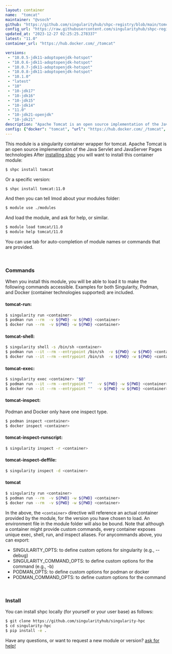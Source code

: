 ```yaml
---
layout: container
name:  "tomcat"
maintainer: "@vsoch"
github: "https://github.com/singularityhub/shpc-registry/blob/main/tomcat/container.yaml"
config_url: "https://raw.githubusercontent.com/singularityhub/shpc-registry/main/tomcat/container.yaml"
updated_at: "2023-12-27 02:25:25.278337"
latest: "11.0"
container_url: "https://hub.docker.com/_/tomcat"

versions:
 - "10.0.5-jdk11-adoptopenjdk-hotspot"
 - "10.0.6-jdk11-adoptopenjdk-hotspot"
 - "10.0.7-jdk11-adoptopenjdk-hotspot"
 - "10.0.8-jdk11-adoptopenjdk-hotspot"
 - "10.1.0"
 - "latest"
 - "10"
 - "10-jdk17"
 - "10-jdk16"
 - "10-jdk15"
 - "10-jdk14"
 - "11.0"
 - "10-jdk21-openjdk"
 - "10-jdk21"
description: "Apache Tomcat is an open source implementation of the Java Servlet and JavaServer Pages technologies"
config: {"docker": "tomcat", "url": "https://hub.docker.com/_/tomcat", "maintainer": "@vsoch", "description": "Apache Tomcat is an open source implementation of the Java Servlet and JavaServer Pages technologies", "filter": ["^(?!jdk1[1-7]).*$"], "latest": {"11.0": "sha256:5217dda188d090cba71487b6cd05e71d6d64bdd6d8892004b0259ee3740639ea"}, "tags": {"10.0.5-jdk11-adoptopenjdk-hotspot": "sha256:a7418f29d3dd7ad20bcf052b3b6dc2777d118344286c6374bc447fb217a97c08", "10.0.6-jdk11-adoptopenjdk-hotspot": "sha256:c0019c8254bc1017f64e6ffd1612e25b50abca78d98d25f9ff8023e8999f0384", "10.0.7-jdk11-adoptopenjdk-hotspot": "sha256:d75c50123194e5533dd8b397175fab79c9dff69ed5c0bada70be5dff6d8fcc6d", "10.0.8-jdk11-adoptopenjdk-hotspot": "sha256:98ae9e70b3bd2129c2ef83179c38bc902e613f433c6222c88b2c1a2f3bdfd1ec", "10.1.0": "sha256:741cbf2fb47000cf9d231657d1440c5e96dca9bb9175a985501d153cd6ae875d", "latest": "sha256:1107d758acf1bef7748969e0f84c1d071490c1da46a97ab2c04e5cd12f4e4a2b", "10": "sha256:1107d758acf1bef7748969e0f84c1d071490c1da46a97ab2c04e5cd12f4e4a2b", "10-jdk17": "sha256:8648b819e9dc750b6544d80bafdd94b69f8ae9763df8d003792c924fe6f5c1f8", "10-jdk16": "sha256:06894e19b914a4e491580d54091ac248d53b0c4c474ff9e55e97e27d9adb45d5", "10-jdk15": "sha256:822bc61a43b972b5f784af5f8f40ce077399c06cfa724fc1cd60ea687f5d9828", "10-jdk14": "sha256:e97bde5b2bba850a96ba59b5500e9448216c989c0061a4e7e5c8d9d64185a36e", "11.0": "sha256:5217dda188d090cba71487b6cd05e71d6d64bdd6d8892004b0259ee3740639ea", "10-jdk21-openjdk": "sha256:33e5dab5e662882c87c87813a5a4709c9cc918b7388304b60781c0521ca6e7f2", "10-jdk21": "sha256:1107d758acf1bef7748969e0f84c1d071490c1da46a97ab2c04e5cd12f4e4a2b"}}
---
```


This module is a singularity container wrapper for tomcat.
Apache Tomcat is an open source implementation of the Java Servlet and JavaServer Pages technologies
After [installing shpc](#install) you will want to install this container module:


```bash
$ shpc install tomcat
```

Or a specific version:

```bash
$ shpc install tomcat:11.0
```

And then you can tell lmod about your modules folder:

```bash
$ module use ./modules
```

And load the module, and ask for help, or similar.

```bash
$ module load tomcat/11.0
$ module help tomcat/11.0
```

You can use tab for auto-completion of module names or commands that are provided.

<br>

### Commands

When you install this module, you will be able to load it to make the following commands accessible.
Examples for both Singularity, Podman, and Docker (container technologies supported) are included.

#### tomcat-run:

```bash
$ singularity run <container>
$ podman run --rm  -v ${PWD} -w ${PWD} <container>
$ docker run --rm  -v ${PWD} -w ${PWD} <container>
```

#### tomcat-shell:

```bash
$ singularity shell -s /bin/sh <container>
$ podman run --it --rm --entrypoint /bin/sh  -v ${PWD} -w ${PWD} <container>
$ docker run --it --rm --entrypoint /bin/sh  -v ${PWD} -w ${PWD} <container>
```

#### tomcat-exec:

```bash
$ singularity exec <container> "$@"
$ podman run --it --rm --entrypoint ""  -v ${PWD} -w ${PWD} <container> "$@"
$ docker run --it --rm --entrypoint ""  -v ${PWD} -w ${PWD} <container> "$@"
```

#### tomcat-inspect:

Podman and Docker only have one inspect type.

```bash
$ podman inspect <container>
$ docker inspect <container>
```

#### tomcat-inspect-runscript:

```bash
$ singularity inspect -r <container>
```

#### tomcat-inspect-deffile:

```bash
$ singularity inspect -d <container>
```



#### tomcat

```bash
$ singularity run <container>
$ podman run --rm  -v ${PWD} -w ${PWD} <container>
$ docker run --rm  -v ${PWD} -w ${PWD} <container>
```


In the above, the `<container>` directive will reference an actual container provided
by the module, for the version you have chosen to load. An environment file in the
module folder will also be bound. Note that although a container
might provide custom commands, every container exposes unique exec, shell, run, and
inspect aliases. For anycommands above, you can export:

 - SINGULARITY_OPTS: to define custom options for singularity (e.g., --debug)
 - SINGULARITY_COMMAND_OPTS: to define custom options for the command (e.g., -b)
 - PODMAN_OPTS: to define custom options for podman or docker
 - PODMAN_COMMAND_OPTS: to define custom options for the command

<br>

### Install

You can install shpc locally (for yourself or your user base) as follows:

```bash
$ git clone https://github.com/singularityhub/singularity-hpc
$ cd singularity-hpc
$ pip install -e .
```

Have any questions, or want to request a new module or version? [ask for help!](https://github.com/singularityhub/singularity-hpc/issues)